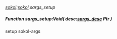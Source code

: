 _[sokol](../../modules/sokol/sokol-module.md):[sokol](../../modules/sokol/sokol-module.md).sargs\_setup_
##### Function sargs\_setup:Void( desc:[sargs_desc](../../modules/sokol/sokol-sargs_desc.md) Ptr )
setup sokol-args
